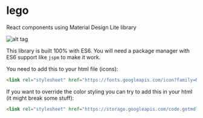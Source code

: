 # lego
React components using Material Design Lite library

![alt tag](http://mackenzie.bc.libraries.coop/files/2014/08/Lego.jpg)

This library is built 100% with ES6. You will need a package manager with ES6 support like `jspm` to make it work.

You need to add this to your html file (icons):
```html
<link rel="stylesheet" href="https://fonts.googleapis.com/icon?family=Material+Icons">
```

If you want to override the color styling you can try to add this in your html (it might break some stuff):
```html
<link rel="stylesheet" href="https://storage.googleapis.com/code.getmdl.io/1.0.4/material.orange-blue.min.css" />
```
